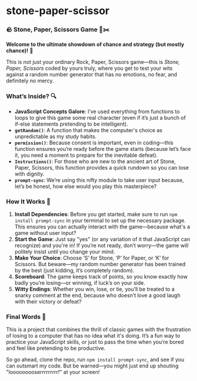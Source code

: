 # stone-paper-scissor

### 🪨 Stone, Paper, Scissors Game 📝✂️

**Welcome to the ultimate showdown of chance and strategy (but mostly chance)!** 🎲

This is not just your ordinary Rock, Paper, Scissors game—this is *Stone, Paper, Scissors* coded by yours truly, where you get to test your wits against a random number generator that has no emotions, no fear, and definitely no mercy.

### What’s Inside? 🔍

- **JavaScript Concepts Galore**: I’ve used everything from functions to loops to give this game some real character (even if it’s just a bunch of if-else statements pretending to be intelligent).
- **`getRandom()`**: A function that makes the computer's choice as unpredictable as my study habits.
- **`permission()`**: Because consent is important, even in coding—this function ensures you’re ready before the game starts (because let’s face it, you need a moment to prepare for the inevitable defeat).
- **`Instructions()`**: For those who are new to the ancient art of Stone, Paper, Scissors, this function provides a quick rundown so you can lose with dignity.
- **`prompt-sync`**: We’re using this nifty module to take user input because, let’s be honest, how else would you play this masterpiece?

### How It Works 🚀

1. **Install Dependencies**: Before you get started, make sure to run `npm install prompt-sync` in your terminal to set up the necessary package. This ensures you can actually interact with the game—because what's a game without user input?
2. **Start the Game**: Just say "yes" (or any variation of it that JavaScript can recognize) and you're in! If you’re not ready, don’t worry—the game will politely insist until you change your mind.
3. **Make Your Choice**: Choose ‘S’ for Stone, ‘P’ for Paper, or ‘K’ for Scissors. But beware—my random number generator has been trained by the best (just kidding, it’s completely random).
4. **Scoreboard**: The game keeps track of points, so you know exactly how badly you’re losing—or winning, if luck’s on your side.
5. **Witty Endings**: Whether you win, lose, or tie, you’ll be treated to a snarky comment at the end, because who doesn’t love a good laugh with their victory or defeat?

### Final Words 🎤

This is a project that combines the thrill of classic games with the frustration of losing to a computer that has no idea what it's doing. It’s a fun way to practice your JavaScript skills, or just to pass the time when you’re bored and feel like pretending to be productive.

So go ahead, clone the repo, run `npm install prompt-sync`, and see if you can outsmart my code. But be warned—you might just end up shouting "looooooooserrrrrrrrr!" at your screen!
